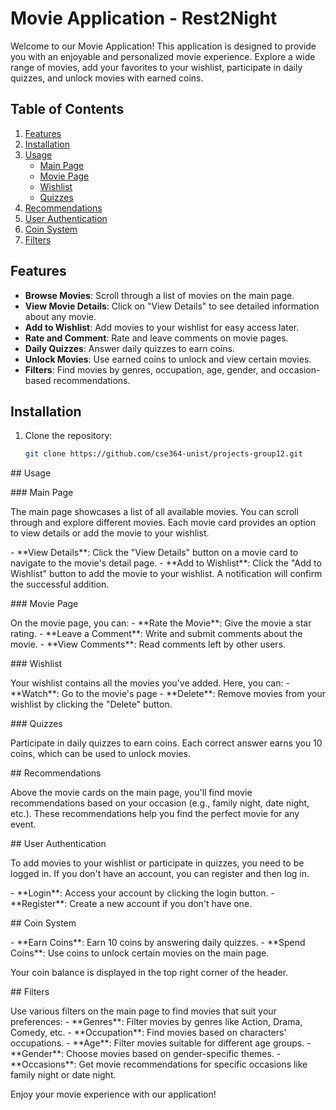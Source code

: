 # Movie Application - Rest2Night

Welcome to our Movie Application! This application is designed to provide you with an enjoyable and personalized movie experience. Explore a wide range of movies, add your favorites to your wishlist, participate in daily quizzes, and unlock movies with earned coins.

## Table of Contents

1. [Features](#features)
2. [Installation](#installation)
3. [Usage](#usage)
   - [Main Page](#main-page)
   - [Movie Page](#movie-page)
   - [Wishlist](#wishlist)
   - [Quizzes](#quizzes)
4. [Recommendations](#recommendations)
5. [User Authentication](#user-authentication)
6. [Coin System](#coin-system)
7. [Filters](#filters)

## Features

- **Browse Movies**: Scroll through a list of movies on the main page.
- **View Movie Details**: Click on "View Details" to see detailed information about any movie.
- **Add to Wishlist**: Add movies to your wishlist for easy access later.
- **Rate and Comment**: Rate and leave comments on movie pages.
- **Daily Quizzes**: Answer daily quizzes to earn coins.
- **Unlock Movies**: Use earned coins to unlock and view certain movies.
- **Filters**: Find movies by genres, occupation, age, gender, and occasion-based recommendations.

## Installation

1. Clone the repository:
   ```bash
   git clone https://github.com/cse364-unist/projects-group12.git


\## Usage

\### Main Page

The main page showcases a list of all available movies. You can scroll
through and explore different movies. Each movie card provides an option
to view details or add the movie to your wishlist.

\- \*\*View Details\*\*: Click the \"View Details\" button on a movie
card to navigate to the movie\'s detail page. - \*\*Add to Wishlist\*\*:
Click the \"Add to Wishlist\" button to add the movie to your wishlist.
A notification will confirm the successful addition.

\### Movie Page

On the movie page, you can: - \*\*Rate the Movie\*\*: Give the movie a
star rating. - \*\*Leave a Comment\*\*: Write and submit comments about
the movie. - \*\*View Comments\*\*: Read comments left by other users.

\### Wishlist

Your wishlist contains all the movies you\'ve added. Here, you can: -
\*\*Watch\*\*: Go to the movie\'s page - \*\*Delete\*\*: Remove movies
from your wishlist by clicking the \"Delete\" button.

\### Quizzes

Participate in daily quizzes to earn coins. Each correct answer earns
you 10 coins, which can be used to unlock movies.

\## Recommendations

Above the movie cards on the main page, you\'ll find movie
recommendations based on your occasion (e.g., family night, date night,
etc.). These recommendations help you find the perfect movie for any
event.

\## User Authentication

To add movies to your wishlist or participate in quizzes, you need to be
logged in. If you don\'t have an account, you can register and then log
in.

\- \*\*Login\*\*: Access your account by clicking the login button. -
\*\*Register\*\*: Create a new account if you don't have one.

\## Coin System

\- \*\*Earn Coins\*\*: Earn 10 coins by answering daily quizzes. -
\*\*Spend Coins\*\*: Use coins to unlock certain movies on the main
page.

Your coin balance is displayed in the top right corner of the header.

\## Filters

Use various filters on the main page to find movies that suit your
preferences: - \*\*Genres\*\*: Filter movies by genres like Action,
Drama, Comedy, etc. - \*\*Occupation\*\*: Find movies based on
characters\' occupations. - \*\*Age\*\*: Filter movies suitable for
different age groups. - \*\*Gender\*\*: Choose movies based on
gender-specific themes. - \*\*Occasions\*\*: Get movie recommendations
for specific occasions like family night or date night.

Enjoy your movie experience with our application!
